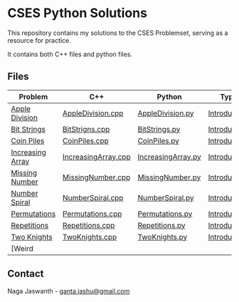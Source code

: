 # CSES Python Solutions

This repository contains my solutions to the CSES Problemset, serving as a resource for practice.

It contains both C++ files and  python files.

## Files

| Problem                                             | C++                                                                 | Python                                                            | Type                        |
| --------------------------------------------------- | ------------------------------------------------------------------- | ----------------------------------------------------------------- | --------------------------- |
| [Apple Division](https://cses.fi/problemset/task/1623) | [AppleDivision.cpp](./Introductory/Apple%20Division/AppleDivision.cpp) | [AppleDivision.py](./Introductory/Apple%20Division/AppleDivision.py) | [Introductory](./Introductory) |
| [Bit Strings](https://cses.fi/problemset/task/1617)    | [BitStrigns.cpp](./Introductory/Bit%20Strings/BitStrings.cpp)|[BitStrings.py](./Introductory/Bit%20Strings/BitStrings.py)                                                                   | [Introductory](./Introductory/)                            |
| [Coin Piles](https://cses.fi/problemset/task/1754)     | [CoinPiles.cpp](./Introductory/Coin%20Piles/CoinPiles.cpp)            | [CoinPiles.py](./Introductory/Coin%20Piles/CoinPiles.py)            | [Introductory](./Introductory) |
| [Increasing Array](https://cses.fi/problemset/task/1094) | [IncreasingArray.cpp](./Introductory/Increasing%20Array/IncreasingArray.cpp) | [IncreasingArray.py](./Introductory/Increasing%20Array/IncreasingArray.py) | [Introductory](./Introductory) |
| [Missing Number](https://cses.fi/problemset/task/1083)  | [MissingNumber.cpp](./Introductory/Missing%20Number/MissingNumber.cpp) | [MissingNumber.py](./Introductory/Missing%20Number/MissingNumber.py) | [Introductory](./Introductory) |
| [Number Spiral](https://cses.fi/problemset/task/1071)    | [NumberSpiral.cpp](./Introductory/Number%20Spiral/NumberSpiral.cpp)    | [NumberSpiral.py](./Introductory/Number%20Spiral/NumberSpiral.py)    | [Introductory](./Introductory) |
| [Permutations](https://cses.fi/problemset/task/1070)    | [Permutations.cpp](./Introductory/Permutations/Permutations.cpp)    | [Permutations.py](./Introductory/Permutations/Permutations.py)    | [Introductory](./Introductory) |
| [Repetitions](https://cses.fi/problemset/task/1069)    | [Repetitions.cpp](./Introductory/Repetitions/Repetitions.cpp)    | [Repetitions.py](./Introductory/Repetitions/Repetitions.py)    | [Introductory](./Introductory) |
| [Two Knights](https://cses.fi/problemset/task/1072)    | [TwoKnights.cpp](./Introductory/Two%20Knights/TwoKnights.cpp)    | [TwoKnights.py](./Introductory/Two%20Knights/TwoKnights.py)    | [Introductory](./Introductory) |
| [Weird

## Contact

Naga Jaswanth - [ganta.jashu@gmail.com](mailto:ganta.jashu@gmail.com)
